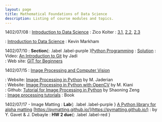 ```yaml
---
layout: page
title: Mathematical Foundations of Data Science 
description: Listing of course modules and topics.
---
```


1402/07/08
: [Introduction to Data Science](https://www.datasciencecourse.org/slides/15388_S22_Lecture_1_intro.pdf) : Zico Kolter
  : [3.1](#), [2.2](#), [2.3](#)

: [Introduction to Data Science](https://github.com/justmarkham/DAT8/blob/master/slides/01_intro_to_data_science.pdf) 
  : Kevin Markham  

1402/07/10
: **Section**{: .label .label-purple }[Python Programming](https://cs-um.github.io/docs/base/Fundamentals-of-Computer-Programming/)
  : [Solution](#)
: Video: [An Introduction to Git](https://faradars.org/courses/fvgit9609-git-github-gitlab) by Jadi  
: Web site: [GIT for Beginners](https://www.zoomit.ir/computer-learning/266427-git-github-fundamentals-tutorials/) 

1402/07/15
: [Image Processing and Computer Vision](#)

: Website: [Image Processing in Python](https://blog.faradars.org/image-processing-in-python/) by M. Jaderian <br>
: Website: [Image Processing in Python with OpenCV](https://www.m-vision.ir/%D8%A2%D9%85%D9%88%D8%B2%D8%B4/%D9%BE%D8%B1%D8%AF%D8%A7%D8%B2%D8%B4-%D8%AA%D8%B5%D9%88%DB%8C%D8%B1/opencv/%D8%A2%D9%85%D9%88%D8%B2%D8%B4-%D9%BE%D8%B1%D8%AF%D8%A7%D8%B2%D8%B4-%D8%AA%D8%B5%D9%88%DB%8C%D8%B1-%D8%A8%D8%A7-%D9%BE%D8%A7%DB%8C%D8%AA%D9%88%D9%86-%D8%AA%D9%88%D8%B3%D8%B7-opencv/) by M. Kiani <br>
: Github: [Tutorial for Image Processing in Python](https://github.com/zengsn/image-processing-python) by Shaoning Zeng <br>
: [Image processing tutorials](https://github.com/yg42/iptutorials/blob/master/book/tutorials_python.pdf)
  : Book

1402/07/17 - Image Matting
: **Lab**{: .label .label-purple }  [A Python library for alpha matting](https://github.com/pymatting/pymatting) [https://pymatting.github.io/](https://pymatting.github.io/) 
  : by Y. Gavet & J. Debayle
: **HW 2 due**{: .label .label-red }
